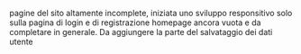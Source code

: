 pagine del sito altamente incomplete, iniziata uno sviluppo responsitivo solo sulla pagina di login e di registrazione 
homepage ancora vuota e da completare in generale. Da aggiungere la parte del salvataggio dei dati utente  